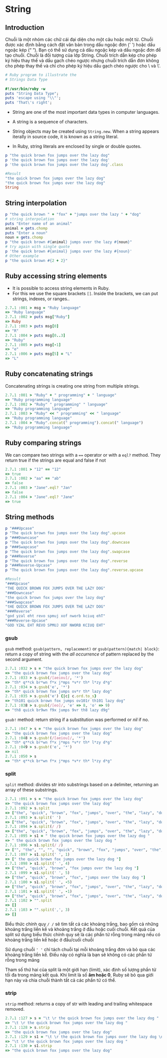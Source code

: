 # String

## Introduction

Chuỗi là một nhóm các chữ cái đại diện cho một câu hoặc một từ. Chuỗi được xác định bằng cách đặt văn bản trong dấu ngoặc đơn (' ') hoặc dấu ngoặc kép (“ ”). Bạn có thể sử dụng cả dấu ngoặc kép và dấu ngoặc đơn để tạo chuỗi. Chuỗi là đối tượng của lớp String. Chuỗi trích dẫn kép cho phép ký hiệu thay thế và dấu gạch chéo ngược nhưng chuỗi trích dẫn đơn không cho phép thay thế và chỉ cho phép ký hiệu dấu gạch chéo ngược cho \\ và \\\'.

```ruby
# Ruby program to illustrate the
# Strings Data Type
 
#!/usr/bin/ruby -w
puts "String Data Type";
puts 'escape using "\\"';
puts 'That\'s right';
```

- String are one of the most important data types in computer languages.

- A string is a sequence of characters.

- String objects may be created using `String.new`. When a string appears iterally in source code, it is known as a string literal.

- In Ruby, string literals are enclosed by single or double quotes.

```ruby
p "the quick brown fox jumps over the lazy dog"
p 'the quick brown fox jumps over the lazy dog'
p 'the quick brown fox jumps over the lazy dog'.class
```

```ruby
#Result
"the quick brown fox jumps over the lazy dog"
"the quick brown fox jumps over the lazy dog"
String
```

## String interpolation

```ruby
p "the quick brown " + "fox" + "jumps over the lazy " + "dog"
# string interpolation
puts "Enter name of an animal"
animal = gets.chomp
puts "Enter a noun"
noun = gets.chomp
p "the quick brown #{animal} jumps over the lazy #{noun}"
# try again with single quote
p 'the quick brown #{animal} jumps over the lazy #{noun}'
# Other example
p "the quick brown #{2 + 2}"
```

## Ruby accessing string elements

- It is possible to access string elements in Ruby.
- For this we use the square brackets `[]`. Inside the brackets, we can put strings, indexes, or ranges..

```ruby
2.7.1 :001 > msg = "Ruby language"
=> "Ruby language"
2.7.1 :002 > puts msg["Ruby"]
=> Ruby
2.7.1 :003 > puts msg[0]
=> "R"
2.7.1 :004 > puts msg[0..3]
=> "Ruby"
2.7.1 :005 > puts msg[-1]
=> "e"
2.7.1 :006 > puts msg[5] = "L"
=> "L"
```

## Ruby concatenating strings

Concatenating strings is creating one string from multiple strings.

```ruby
2.7.1 :001 > "Ruby" + " programming" + " language"
=> "Ruby programming language"
2.7.1 :002 > "Ruby" " programming" " language"
=> "Ruby programming language"
2.7.1 :003 > "Ruby" << " programming" << " language"
=> "Ruby programming language"
2.7.1 :004 > "Ruby".concat(" programming").concat(" language")
=> "Ruby programming language"
```

## Ruby comparing strings

We can compare two strings with a `==` operator or with a `eql?` method. They return true if the strings are equal and false if not

```ruby
2.7.1 :001 > "12" == "12"
=> true
2.7.1 :002 > "aa" == "ab"
=> false
2.7.1 :003 > "Jane".eql? "Jan"
=> false
2.7.1 :004 > "Jane".eql? "Jane"
=> true
```

## String methods

```ruby
p "###Upcase"
p "The quick brown fox jumps over the lazy dog".upcase
p "###Downcase"
p "The quick brown fox jumps over the lazy dog".downcase
p "###Swapcase"
p "The quick brown fox jumps over the lazy dog".swapcase
p "###Reverse"
p "The quick brown fox jumps over the lazy dog".reverse
p "###Reverse-Upcase"
p "The quick brown fox jumps over the lazy dog".reverse.upcase
```

```ruby
#Result
"###Upcase"
"THE QUICK BROWN FOX JUMPS OVER THE LAZY DOG"
"###Downcase"
"the quick brown fox jumps over the lazy dog"
"###Swapcase"
"tHE QUICK BROWN FOX JUMPS OVER THE LAZY DOG"
"###Reverse"
"god yzal eht revo spmuj xof nworb kciuq ehT"
"###Reverse-Upcase"
"GOD YZAL EHT REVO SPMUJ XOF NWORB KCIUQ EHT"
```

### gsub

`gsub` method: `gsub(pattern, replacement)` or `gsub(pattern){match| block}`: return a copy of string with the *all occurrence* of pattern replaced by the second argument.

```ruby
2.7.1 :032 > s = "the quick brown fox jumps over the lazy dog"
=> "the quick brown fox jumps over the lazy dog"
2.7.1 :033 > s.gsub(/[aeiou]/, '*')
=> "th* q**ck br*wn f*x j*mps *v*r th* l*zy d*g"
2.7.1 :034 > s.gsub('e', '*')
=> "th* quick brown fox jumps ov*r th* lazy dog"
2.7.1 :035 > s.gsub('e') {|c| c.ord.to_s}
=> "th101 quick brown fox jumps ov101r th101 lazy dog"
2.7.1 :038 > s.gsub(/[eo]/, 'e' => 8, 'o' => 9)
=> "th8 quick br9wn f9x jumps 9vr th8 lazy d9g"
```

`gsub!` method: return string if a substitution was performed or *nil* if no.

```ruby
2.7.1 :047 > s = "the quick brown fox jumps over the lazy dog"
=> "the quick brown fox jumps over the lazy dog"
2.7.1 :048 > s.gsub!(/[aeiou]/, '*')
=> "th* q**ck br*wn f*x j*mps *v*r th* l*zy d*g"
2.7.1 :049 > s.gsub!('e', '*')
=> nil
2.7.1 :050 > s
=> "th* q**ck br*wn f*x j*mps *v*r th* l*zy d*g"
```

### split

`split` method: divides str into substrings based on a delimiter, returning an array of these substrings.

```ruby
2.7.1 :091 > s = "the quick brown fox jumps over the lazy dog"
=> "the quick brown fox jumps over the lazy dog"
2.7.1 :092 > s.split
=> ["the", "quick", "brown", "fox", "jumps", "over", "the", "lazy", "dog"]
2.7.1 :093 > s.split(' ')
=> ["the", "quick", "brown", "fox", "jumps", "over", "the", "lazy", "dog"]
2.7.1 :094 > s.split(/ /)
=> ["the", "quick", "brown", "fox", "jumps", "over", "the", "lazy", "dog"]
2.7.1 :095 > s1 = " the quick brown fox jumps over the lazy dog "
=> " the quick brown fox jumps over the lazy dog "
2.7.1 :096 > s1.split(/ /)
=> ["", "the", "", "", "quick", "brown", "fox", "jumps", "over", "the", "lazy", "dog"]
2.7.1 :097 > s1.split(' ', 1)
=> [" the quick brown fox jumps over the lazy dog "]
2.7.1 :098 > s1.split(' ', 4)
=> ["the", "quick", "brown", "fox jumps over the lazy dog "]
2.7.1 :099 > s1.split(' ', 5)
=> ["the", "quick", "brown", "fox", "jumps over the lazy dog "]
2.7.1 :100 > s1.split(' ', -5)
=> ["the", "quick", "brown", "fox", "jumps", "over", "the", "lazy", "dog", ""]
2.7.1 :101 > s1.split(' ', -1)
=> ["the", "quick", "brown", "fox", "jumps", "over", "the", "lazy", "dog", ""]
2.7.1 :102 > "".split
=> []
2.7.1 :103 > "".split(',', 3)
=> []
```

Biểu thức chính quy `/ /` sẽ tìm tất cả các khoảng trắng, bao gồm cả những khoảng trắng liền kề và khoảng trắng ở đầu hoặc cuối chuỗi. Kết quả của split sử dụng biểu thức chính quy sẽ là các phần tử rỗng trong mảng nếu có khoảng trắng liền kề hoặc ở đầu/cuối chuỗi

Sử dụng chuỗi `' '` chỉ tách chuỗi tại mỗi khoảng trắng đơn và bỏ qua các khoảng trắng liền kề. Điều này có nghĩa là bạn sẽ không có các phần tử rỗng trong mảng

Tham số thứ hai của split là một giới hạn (limit), xác định số lượng phần tử tối đa trong mảng kết quả. Khi limit là số **âm hoặc 0**, Ruby sẽ bỏ qua giới hạn này và chia chuỗi thành tất cả các phần tử có thể.

### strip

`strip` method: returns a copy of str with leading and trailing whitespace removed.

```ruby
2.7.1 :127 > s = "\t \r the quick brown fox jumps over the lazy dog "
=> "\t \r the quick brown fox jumps over the lazy dog "
2.7.1 :128 > s.strip
=> "the quick brown fox jumps over the lazy dog"
2.7.1 :129 > s1 = "\t \r the quick brown fox jumps over the lazy dog \n "
=> "\t \r the quick brown fox jumps over the lazy dog "
2.7.1 :130 > s1.strip
=> "the quick brown fox jumps over the lazy dog"
```